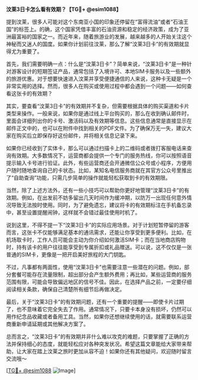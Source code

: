 **汶莱3日卡怎么看有效期？【TG💪+ @esim1088】**

提到汶莱，很多人可能对这个东南亚小国的印象还停留在“富得流油”或者“石油王国”的标签上。的确，这个国家凭借丰富的石油资源和稳定的经济政策，成为了亚洲最富裕的国家之一。而近年来，随着旅游业的发展，越来越多的人开始关注这个神秘而又迷人的国度。如果你计划前往汶莱，那么了解“汶莱3日卡”的有效期就显得尤为重要了。

首先，我们需要明确一点：什么是“汶莱3日卡”？简单来说，“汶莱3日卡”是一种针对游客设计的短期签证产品，通常包括了入境许可、本地SIM卡服务以及一些额外的旅游优惠。对于想要快速进入汶莱并享受便捷通信的人来说，这种卡无疑是一个非常实用的选择。然而，很多人在购买或使用过程中都会遇到一个问题——如何查看这张卡的有效期？

其实，要查看“汶莱3日卡”的有效期并不复杂，但需要根据具体的购买渠道和卡片类型来操作。一般来说，如果你是通过线上平台购买的，那么在收到确认邮件时，里面会详细列出你的卡号、激活码以及有效期等信息。这些信息通常是直接显示在邮件正文中的，也可以在附件中找到相关的PDF文件。为了确保万无一失，建议大家在购买后立即保存好这份邮件，并将相关信息记录下来。

如果你已经收到了实体卡，那么可以通过扫描卡上的二维码或者拨打客服电话来查询有效期。大多数情况下，运营商都会提供一个专门的服务热线，你可以按照语音提示输入卡号进行验证。此外，有些运营商还会开通微信公众号或小程序，方便用户随时随地查询自己的卡状态。比如，某知名电信服务商就在其官方公众号里推出了“自助查询”功能，只需几步简单的操作就能轻松获取到卡的有效期限。

当然，除了上述方法外，还有一些小技巧可以帮助你更好地管理“汶莱3日卡”的有效期。例如，在出发前不妨多留出几天时间作为缓冲期，以防万一出现任何意外情况导致无法按时使用。同时，为了避免遗忘，建议将卡的有效期标注在手机备忘录中，甚至设置提醒闹钟，这样就不会错过最佳使用时机了。

说到这里，不得不提一下“汶莱3日卡”的实际应用场景。对于计划短暂停留的游客而言，这张卡不仅能够满足基本的通讯需求，还能让你享受到更多便利。比如，在机场取卡时，工作人员可能会主动为你介绍如何激活SIM卡；而在当地商店购物时，持有该卡的用户往往能享受到专属折扣或礼品赠送。可以说，这不仅仅是一张普通的SIM卡，更像是一把开启美好旅程的大门钥匙。

不过，凡事都有两面性，使用“汶莱3日卡”也需要注意一些潜在的问题。例如，部分套餐可能存在流量限制，超出部分会产生额外费用；再比如，某些运营商的服务范围有限，可能会导致偏远地区的信号不佳。因此，在选择产品之前，一定要仔细阅读相关条款，确保自己清楚所有细节后再做决定。

最后，关于“汶莱3日卡”的有效期问题，还有一个重要的提醒——即使卡片过期了，也不意味着它完全失去了作用。通常情况下，只要卡本身没有损坏，仍然可以用作纪念品收藏或者备用工具。当然，如果你还想继续使用的话，就需要联系运营商重新申请延期或其他解决方案了。

总而言之，“汶莱3日卡”的有效期并非什么难以攻克的难题，只要掌握了正确的方法并保持细心的态度，就能轻松应对各种突发状况。希望这篇文章能给大家带来帮助，让大家在踏上汶莱之旅时更加从容不迫！如果你还有其他疑问，欢迎随时留言交流哦～

[[TG💪+ @esim1088](https://t.me/s/esim1088) ![Image](https://i.postimg.cc/4NQfJmqS/Snipaste-2025-05-13-00-14-12.png)]